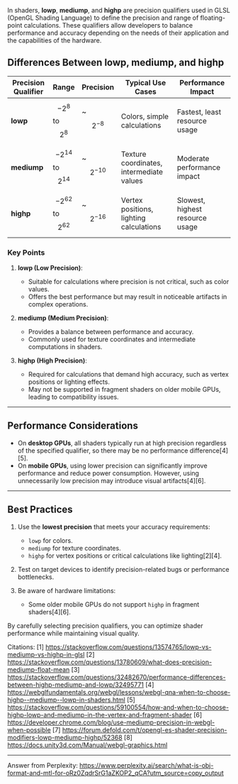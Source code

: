 In shaders, **lowp**, **mediump**, and **highp** are precision qualifiers used in GLSL (OpenGL Shading Language) to define
the precision and range of floating-point calculations. These qualifiers allow developers to balance performance and accuracy
depending on the needs of their application and the capabilities of the hardware.

## **Differences Between lowp, mediump, and highp**

| Precision Qualifier | Range                     | Precision    | Typical Use Cases                        | Performance Impact              |
| ------------------- | ------------------------- | ------------ | ---------------------------------------- | ------------------------------- |
| **lowp**            | $$-2^8$$ to $$2^8$$       | ~$$2^{-8}$$  | Colors, simple calculations              | Fastest, least resource usage   |
| **mediump**         | $$-2^{14}$$ to $$2^{14}$$ | ~$$2^{-10}$$ | Texture coordinates, intermediate values | Moderate performance impact     |
| **highp**           | $$-2^{62}$$ to $$2^{62}$$ | ~$$2^{-16}$$ | Vertex positions, lighting calculations  | Slowest, highest resource usage |

### **Key Points**

1. **lowp (Low Precision)**:

   - Suitable for calculations where precision is not critical, such as color values.
   - Offers the best performance but may result in noticeable artifacts in complex operations.

2. **mediump (Medium Precision)**:

   - Provides a balance between performance and accuracy.
   - Commonly used for texture coordinates and intermediate computations in shaders.

3. **highp (High Precision)**:
   - Required for calculations that demand high accuracy, such as vertex positions or lighting effects.
   - May not be supported in fragment shaders on older mobile GPUs, leading to compatibility issues.

---

## **Performance Considerations**

- On **desktop GPUs**, all shaders typically run at high precision regardless of the specified qualifier, so there may be no
  performance difference[4][5].
- On **mobile GPUs**, using lower precision can significantly improve performance and reduce power consumption. However,
  using unnecessarily low precision may introduce visual artifacts[4][6].

---

## **Best Practices**

1. Use the **lowest precision** that meets your accuracy requirements:
   - `lowp` for colors.
   - `mediump` for texture coordinates.
   - `highp` for vertex positions or critical calculations like lighting[2][4].
2. Test on target devices to identify precision-related bugs or performance bottlenecks.

3. Be aware of hardware limitations:
   - Some older mobile GPUs do not support `highp` in fragment shaders[4][6].

By carefully selecting precision qualifiers, you can optimize shader performance while maintaining visual quality.

Citations: [1] https://stackoverflow.com/questions/13574765/lowp-vs-mediump-vs-highp-in-glsl [2]
https://stackoverflow.com/questions/13780609/what-does-precision-mediump-float-mean [3]
https://stackoverflow.com/questions/32482670/performance-differences-between-highp-mediump-and-lowp/32495771 [4]
https://webglfundamentals.org/webgl/lessons/webgl-qna-when-to-choose-highp--mediump--lowp-in-shaders.html [5]
https://stackoverflow.com/questions/59100554/how-and-when-to-choose-highp-lowp-and-mediump-in-the-vertex-and-fragment-shader
[6] https://developer.chrome.com/blog/use-mediump-precision-in-webgl-when-possible [7]
https://forum.defold.com/t/opengl-es-shader-precision-modifiers-lowp-mediump-highp/52368 [8]
https://docs.unity3d.com/Manual/webgl-graphics.html

---

Answer from Perplexity:
https://www.perplexity.ai/search/what-is-obj-format-and-mtl-for-oRz0ZqdrSrG1aZKOP2_qCA?utm_source=copy_output
